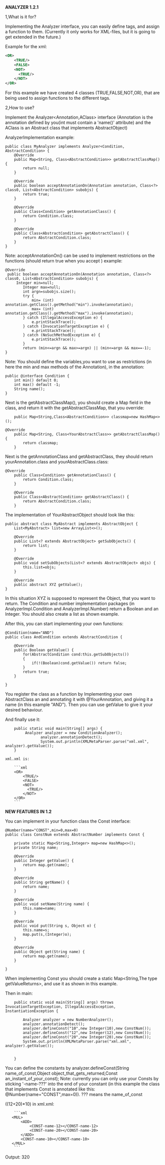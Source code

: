 
<p1><b>ANALYZER 1.2.1</b></p1>

1,What is it for?

Implementing the Analyzer interface, you can easily define tags, and assign a function to them.
(Currently it only works for XML-files, but it is going to get extended in the future.)

Example for the xml:
```xml
<OR>
    <TRUE/>
    <FALSE>
    <NOT>
      <TRUE/>
    </NOT>
</OR>
```
For this example we have created 4 classes (TRUE,FALSE,NOT,OR), that are being used to assign functions to the different tags.

2,How to use?

Implement the Analyzer<Annotation,AClass> interface (Annotation is the annotation defined by you(int must contain a 'name()' attribute)
and the AClass is an Abstract class that implements AbstractObject)


AnalyzerImplementation example:
```
public class MyAnalyzer implements Analyzer<Condition, AbstractCondition> {
    @Override
    public Map<String, Class<AbstractCondition>> getAbstractClassMap() {
        return null;
    }

    @Override
    public boolean acceptAnnotationOn(Annotation annotation, Class<?> class0, List<AbstractCondition> subobjs) {
        return true;
    }

    @Override
    public Class<Condition> getAnnotationClass() {
        return Condition.class;
    }

    @Override
    public Class<AbstractCondition> getAbstractClass() {
        return AbstractCondition.class;
    }
}
```


Note: acceptAnnotationOn() can be used to implement restrictions on the functions (should return true when you accept ) example:
```
@Override
 public boolean acceptAnnotationOn(Annotation annotation, Class<?> class0, List<AbstractCondition> subobjs) {
     Integer min=null;
        Integer max=null;
        int argn=subobjs.size();
        try {
            min= (int) annotation.getClass().getMethod("min").invoke(annotation);
            max= (int) annotation.getClass().getMethod("max").invoke(annotation);
        } catch (IllegalAccessException e) {
            e.printStackTrace();
        } catch (InvocationTargetException e) {
            e.printStackTrace();
        } catch (NoSuchMethodException e) {
            e.printStackTrace();
        }
        return (min<=argn && max>=argn) || (min<=argn && max==-1);
}
```

Note: You should define the variables,you want to use as restrictions (in here the min and max methods of the Annotation), in the annotation:
```
public @interface Condition {
    int min() default 0;
    int max() default -1;
    String name();
}
```

Next is the getAbstractClassMap(), you should create a Map field in the class, and return it with the getAbstractClassMap, that you override:
```
    public Map<String,Class<AbstractCondition>> classmap=new HashMap<>();

@Override
    public Map<String, Class<YourAbstractClass>> getAbstractClassMap() {
        return classmap;
    }
```
Next is the getAnnotationClass and getAbstractClass, they should return yourAnnotation.class and yourAbstractClass.class:
```
@Override
    public Class<Condition> getAnnotationClass() {
        return Condition.class;
    }

    @Override
    public Class<AbstractCondition> getAbstractClass() {
        return AbstractCondition.class;
    }
```

The implementation of YourAbstractObject should look like this:
```
public abstract class MyAbstract implements AbstractObject {
    List<MyAbstract> list=new ArrayList<>();

    @Override
    public List<? extends AbstractObject> getSubObjects() {
        return list;
    }

    @Override
    public void setSubObjects(List<? extends AbstractObject> objs) {
        this.list=objs;
    }

    @Override
    public abstract XYZ getValue();
}
```
In this situation XYZ is supposed to represent the Object, that you want to return. The Condition and number implementation packages (in AnalyzerImpl.Condition and AnalyzerImpl.Number) return a Boolean and an Integer.
You should also create a list as shown example.


After this, you can start implementing your own functions:
```
@Condition(name="AND")
public class AndCondition extends AbstractCondition {

    @Override
    public Boolean getValue() {
        for(AbstractCondition cond:this.getSubObjects())
        {
            if(!(Boolean)cond.getValue()) return false;
        }
        return true;
    }

}
```
You register the class as a function by Implementing your own AbstractClass an and annotating it with @YourAnnotation, and giving it a name (in this example "AND").
Then you can use getValue to give it your desired behaviour.



  And finally use it:
```
    public static void main(String[] args) {
         Analyzer analyzer = new ConditionAnalyzer();
                analyzer.annotationDetect();
                System.out.println(XMLMetaParser.parse("xml.xml", analyzer).getValue());
    }
```

    xml.xml is:

        ```xml
        <OR>
            <TRUE/>
            <FALSE>
            <NOT>
              <TRUE/>
            </NOT>
        </OR>
        ```


<p1><b>NEW FEATURES IN 1.2 </b></p1>

You can implement in your function class the Const interface:
```
@Number(name="CONST",min=0,max=0)
public class ConstNum extends AbstractNumber implements Const {

    private static Map<String,Integer> map=new HashMap<>();
    private String name;

    @Override
    public Integer getValue() {
        return map.get(name);
    }

    @Override
    public String getName() {
        return name;
    }

    @Override
    public void setName(String name) {
        this.name=name;
    }

    @Override
    public void put(String s, Object o) {
        this.name=s;
        map.put(s,(Integer)o);
    }

    @Override
    public Object get(String name) {
        return map.get(name);
    }

}
```

When implementing Const you should create a static Map<String,The type getValueReturns>, and use it as shown in this example.

Then in main:
```
    public static void main(String[] args) throws InvocationTargetException, IllegalAccessException, InstantiationException {

        Analyzer analyzer = new NumberAnalyzer();
        analyzer.annotationDetect();
        analyzer.defineConst("10",new Integer(10),new ConstNum());
        analyzer.defineConst("12",new Integer(12),new ConstNum());
        analyzer.defineConst("20",new Integer(20),new ConstNum());
        System.out.println(XMLMetaParser.parse("xml.xml", analyzer).getValue());


    }
```
You can define the constants by  analyzer.defineConst(String name_of_const,Object object_that_gets_returned,Const an_instant_of_your_const);
Note: currently you can only use your Consts by sticking '-name-???' into the end of your constant (in this example the class that implements Const is annotated like this: @Number(name="CONST",max=0)).
 ??? means the name_of_const

((12+20)*10) in xml.xml:

        ```xml
       <MUL>
           <ADD>
               <CONST-name-12></CONST-name-12>
               <CONST-name-20></CONST-name-20>
           </ADD>
           <CONST-name-10></CONST-name-10>
       </MUL>
        ```

Output: 320


